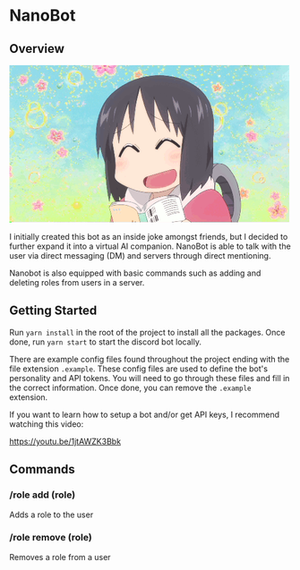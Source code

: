 # NanoBot

## Overview 

<img src="src/assets/images/nano.gif"/>

I initially created this bot as an inside joke amongst friends, but I decided to further expand it into a 
virtual AI companion. NanoBot is able to talk with the user via direct messaging (DM) and servers through
direct mentioning.

Nanobot is also equipped with basic commands such as adding and deleting roles from users in a server.

## Getting Started

Run `yarn install` in the root of the project to install all the packages. Once done, run `yarn start` to
start the discord bot locally.

There are example config files found throughout the project ending with the file extension `.example`. These
config files are used to define the bot's personality and API tokens. You will need to go through these files
and fill in the correct information. Once done, you can remove the `.example` extension.

If you want to learn how to setup a bot and/or get API keys, I recommend watching this video:

https://youtu.be/1jtAWZK3Bbk

## Commands

### /role add (role)

Adds a role to the user

### /role remove (role)

Removes a role from a user
